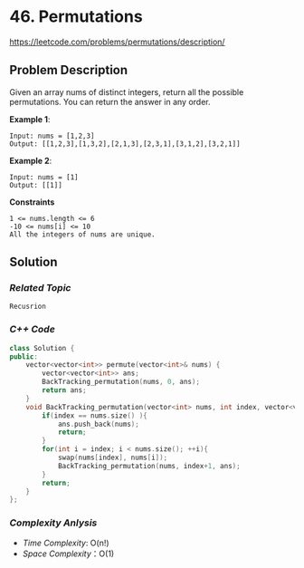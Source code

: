# 46. Permutations
https://leetcode.com/problems/permutations/description/

## Problem Description

Given an array nums of distinct integers, return all the possible permutations. You can return the answer in any order.

**Example 1**:
```
Input: nums = [1,2,3]
Output: [[1,2,3],[1,3,2],[2,1,3],[2,3,1],[3,1,2],[3,2,1]]
```
**Example 2**:
```
Input: nums = [1]
Output: [[1]]
```

**Constraints**
```
1 <= nums.length <= 6
-10 <= nums[i] <= 10
All the integers of nums are unique.
```

## Solution

### _Related Topic_
    Recusrion

### _C++ Code_
```cpp
class Solution {
public:
    vector<vector<int>> permute(vector<int>& nums) {
        vector<vector<int>> ans;
        BackTracking_permutation(nums, 0, ans);
        return ans;
    }
    void BackTracking_permutation(vector<int> nums, int index, vector<vector<int>> & ans){
        if(index == nums.size() ){
            ans.push_back(nums);
            return;
        }
        for(int i = index; i < nums.size(); ++i){
            swap(nums[index], nums[i]);
            BackTracking_permutation(nums, index+1, ans);
        }
        return;
    }
};
```

### _Complexity Anlysis_
- _Time Complexity_: O(n!)
- _Space Complexity_：O(1)
